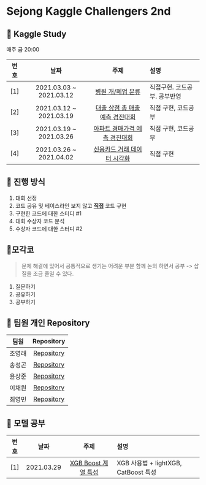 # Sejong Kaggle Challengers 2nd


## 📌 Kaggle Study 

매주 금 20:00

| 번호 | 날짜 | 주제 | 설명 |
|:---:|:---:|:---:|:---|
| [1] |2021.03.03 ~ 2021.03.12| [병원 개/폐업 분류](https://dacon.io/competitions/official/9565/overview/)|직접구현. 코드공부. 공부반영 |
| [2] |2021.03.12 ~ 2021.03.19| [대출 상점 총 매출 예측 경진대회](https://dacon.io/competitions/official/136/overview/description/)|직접 구현, 코드공부 |
| [3] |2021.03.19 ~ 2021.03.26| [아파트 경매가격 예측 경진대회](https://dacon.io/competitions/official/17801/overview/description/)|직접 구현, 코드공부 |
| [4] |2021.03.26 ~ 2021.04.02| [신용카드 거래 데이터 시각화](https://dacon.io/competitions/official/42473/overview/description/)|직접 구현 |



## 📌 진행 방식 

1. 대회 선정
2. 코드 공유 및 베이스라인 보지 않고 <u>**직접**</u> 코드 구현
3. 구현한 코드에 대한 스터디 #1
4. 대회 수상자 코드 분석
5. 수상자 코드에 대한 스터디 #2

## 📌모각코
> 문제 해결에 있어서 공통적으로 생기는 어려운 부분 함께 논의 하면서 공부 -> 삽질을 조금 줄일 수 있다.

1. 질문하기
2. 공유하기
3. 공부하기

## 📌 팀원 개인 Repository

| 팀원 | Repository |
| :--------: | :--------: |
| 조영래 |[Repository](https://github.com/Sejong-Kaggle-Challengers-2nd/Cho-D-YoungRae)|
| 송성곤 |[Repository](https://github.com/Sejong-Kaggle-Challengers-2nd/Sunggon_Song)|
| 윤상준 |[Repository](https://github.com/Sejong-Kaggle-Challengers-2nd/Yoon_SangJun)|
| 이채원 |[Repository](https://github.com/Sejong-Kaggle-Challengers-2nd/chaewon)|
| 최영민 |[Repository](https://github.com/Sejong-Kaggle-Challengers-2nd/Choi_YoungMin)|

## 📌 모델 공부 

| 번호 | 날짜 | 주제 | 설명 |
|:---:|:---:|:---:|:---|
| [1] |2021.03.29| [XGB Boost 계열 특성](https://github.com/Sejong-Kaggle-Challengers-2nd/Yoon_SangJun/blob/main/Booster.ipynb)|XGB 사용법 + lightXGB, CatBoost 특성 |
